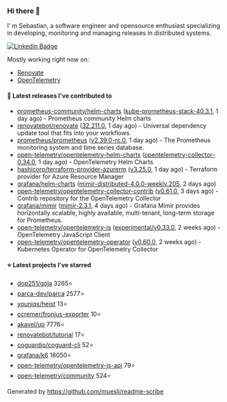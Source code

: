 ### Hi there 👋

I’ m Sebastian, a software engineer and opensource enthusiast specializing in developing, monitoring and managing releases in distributed systems.

[![Linkedin Badge](https://img.shields.io/badge/-LinkedIn-blue?style=flat&logo=Linkedin&logoColor=white&link=https://www.linkedin.com/in/sebastian-poxhofer/)](https://www.linkedin.com/in/sebastian-poxhofer/)

Mostly working right now on:
- [Renovate](https://github.com/renovatebot/renovate)
- [OpenTelemetry](https://github.com/open-telemetry)



#### 🚀 Latest releases I've contributed to

- [prometheus-community/helm-charts](https://github.com/prometheus-community/helm-charts) ([kube-prometheus-stack-40.3.1](https://github.com/prometheus-community/helm-charts/releases/tag/kube-prometheus-stack-40.3.1), 1 day ago) - Prometheus community Helm charts
- [renovatebot/renovate](https://github.com/renovatebot/renovate) ([32.211.0](https://github.com/renovatebot/renovate/releases/tag/32.211.0), 1 day ago) - Universal dependency update tool that fits into your workflows.
- [prometheus/prometheus](https://github.com/prometheus/prometheus) ([v2.39.0-rc.0](https://github.com/prometheus/prometheus/releases/tag/v2.39.0-rc.0), 1 day ago) - The Prometheus monitoring system and time series database.
- [open-telemetry/opentelemetry-helm-charts](https://github.com/open-telemetry/opentelemetry-helm-charts) ([opentelemetry-collector-0.34.0](https://github.com/open-telemetry/opentelemetry-helm-charts/releases/tag/opentelemetry-collector-0.34.0), 1 day ago) - OpenTelemetry Helm Charts
- [hashicorp/terraform-provider-azurerm](https://github.com/hashicorp/terraform-provider-azurerm) ([v3.25.0](https://github.com/hashicorp/terraform-provider-azurerm/releases/tag/v3.25.0), 1 day ago) - Terraform provider for Azure Resource Manager
- [grafana/helm-charts](https://github.com/grafana/helm-charts) ([mimir-distributed-4.0.0-weekly.205](https://github.com/grafana/helm-charts/releases/tag/mimir-distributed-4.0.0-weekly.205), 2 days ago)
- [open-telemetry/opentelemetry-collector-contrib](https://github.com/open-telemetry/opentelemetry-collector-contrib) ([v0.61.0](https://github.com/open-telemetry/opentelemetry-collector-contrib/releases/tag/v0.61.0), 3 days ago) - Contrib repository for the OpenTelemetry Collector
- [grafana/mimir](https://github.com/grafana/mimir) ([mimir-2.3.1](https://github.com/grafana/mimir/releases/tag/mimir-2.3.1), 4 days ago) - Grafana Mimir provides horizontally scalable, highly available, multi-tenant, long-term storage for Prometheus.
- [open-telemetry/opentelemetry-js](https://github.com/open-telemetry/opentelemetry-js) ([experimental/v0.33.0](https://github.com/open-telemetry/opentelemetry-js/releases/tag/experimental%2Fv0.33.0), 2 weeks ago) - OpenTelemetry JavaScript Client
- [open-telemetry/opentelemetry-operator](https://github.com/open-telemetry/opentelemetry-operator) ([v0.60.0](https://github.com/open-telemetry/opentelemetry-operator/releases/tag/v0.60.0), 2 weeks ago) - Kubernetes Operator for OpenTelemetry Collector

#### ⭐ Latest projects I've starred

- [dop251/goja](https://github.com/dop251/goja) 3265⭐
- [parca-dev/parca](https://github.com/parca-dev/parca) 2577⭐
- [youniqx/heist](https://github.com/youniqx/heist) 13⭐
- [ccremer/fronius-exporter](https://github.com/ccremer/fronius-exporter) 10⭐
- [akavel/up](https://github.com/akavel/up) 7776⭐
- [renovatebot/tutorial](https://github.com/renovatebot/tutorial) 17⭐
- [coguardio/coguard-cli](https://github.com/coguardio/coguard-cli) 52⭐
- [grafana/k6](https://github.com/grafana/k6) 18050⭐
- [open-telemetry/opentelemetry-js-api](https://github.com/open-telemetry/opentelemetry-js-api) 79⭐
- [open-telemetry/community](https://github.com/open-telemetry/community) 524⭐



Generated by https://github.com/muesli/readme-scribe

